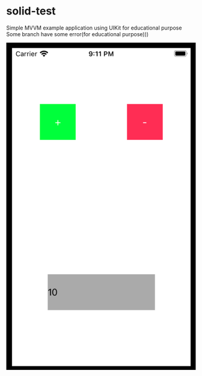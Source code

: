 # solid-test

Simple MVVM example application using UIKit for educational purpose
Some branch have some error(for educational purpose)))


![alt text](https://github.com/mamkin-itshnik/solid-test/blob/main/solid-test/screen.png)
